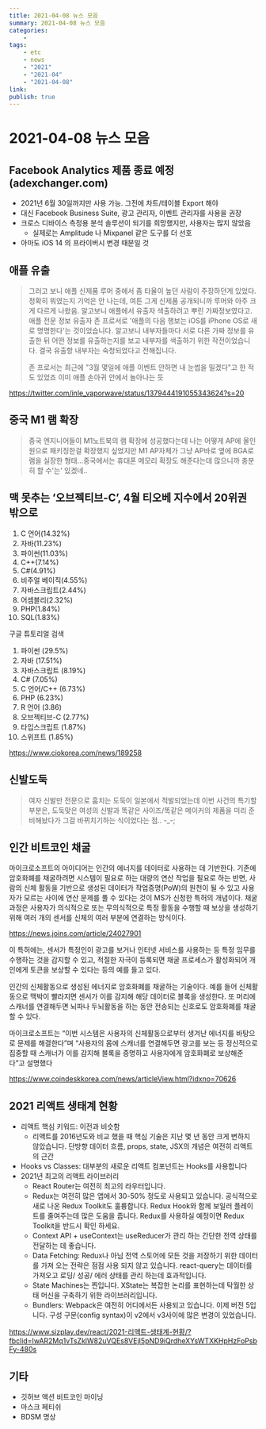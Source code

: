 ```yaml
---
title: 2021-04-08 뉴스 모음
summary: 2021-04-08 뉴스 모음
categories:
    - 
tags:
    - etc
    - news
    - "2021"
    - "2021-04"
    - "2021-04-08"
link: 
publish: true
---
```


# 2021-04-08 뉴스 모음

## Facebook Analytics 제품 종료 예정 (adexchanger.com)

- 2021년 6월 30일까지만 사용 가능. 그전에 차트/테이블 Export 해야
- 대신 Facebook Business Suite, 광고 관리자, 이벤트 관리자를 사용을 권장
- 크로스 디바이스 측정용 분석 솔루션이 되기를 희망했지만, 사용자는 많지 않았음
  - 실제로는 Amplitude 나 Mixpanel 같은 도구를 더 선호
- 아마도 iOS 14 의 프라이버시 변경 때문일 것

## 애플 유출

> 그러고 보니 애플 신제품 루머 중에서 좀 타율이 높던 사람이 주장하던게 있었다. 정확히 뭐였는지 기억은 안 나는데, 여튼 그게 신제품 공개되니까 루머와 아주 크게 다르게 나왔음. 알고보니 애플에서 유출자 색출하려고 뿌린 가짜정보였다고.
> 애플 전문 정보 유출자 존 프로서로 '애플의 다음 행보는 iOS를 iPhone OS로 새로 명명한다'는 것이었습니다. 알고보니 내부자들마다 서로 다른 가짜 정보를 유출한 뒤 어떤 정보를 유출하는지를 보고 내부자를 색출하기 위한 작전이었습니다. 결국 유출항 내부자는 숙청되었다고 전해집니다.
>
> 존 프로서는 최근에 "3월 몇일에 애플 이벤트 안하면 내 눈썹을 밀겠다"고 한 적도 있었죠 이미 애플 손아귀 안에서 놀아나는 듯

<https://twitter.com/inle_vaporwave/status/1379444191055343624?s=20>

## 중국 M1 램 확장

> 중국 엔지니어들이 M1노트북의 램 확장에 성공했다는데 나는 어떻게 AP에 올인원으로 패키징한걸 확장했지 싶었지만 M1 AP자체가 그냥 AP바로 옆에 BGA로 램을 실장한 형태...중국에서는 휴대폰 메모리 확장도 해준다는데 많으니까 충분히 할 수'는' 있겠네..

## 맥 못추는 ‘오브젝티브-C’, 4월 티오베 지수에서 20위권 밖으로

1. C 언어(14.32%)
2. 자바(11.23%)
3. 파이썬(11.03%)
4. C++(7.14%)
5. C#(4.91%)
6. 비주얼 베이직(4.55%)
7. 자바스크립트(2.44%)
8. 어셈블리(2.32%)
9. PHP(1.84%)
10. SQL(1.83%)

구글 튜토리얼 검색

1. 파이썬 (29.5%)
2. 자바 (17.51%)
3. 자바스크립트 (8.19%)
4. C# (7.05%)
5. C 언어/C++ (6.73%)
6. PHP (6.23%)
7. R 언어 (3.86)
8. 오브젝티브-C (2.77%)
9. 타입스크립트 (1.87%)
10. 스위프트 (1.85%)

<https://www.ciokorea.com/news/189258>

## 신발도둑

> 여자 신발만 전문으로 훔치는 도둑이 일본에서 적발되었는데 이번 사건의 특기할 부분은, 도둑맞은 여성의 신발과 똑같은 사이즈/똑같은 메이커의 제품을 미리 준비해놨다가 그걸 바뀌치기하는 식이었다는 점.. -_-;

## 인간 비트코인 채굴

마이크로소프트의 아이디어는 인간의 에너지를 데이터로 사용하는 데 기반한다. 기존에 암호화폐를 채굴하려면 시스템이 필요로 하는 대량의 연산 작업을 필요로 하는 반면, 사람의 신체 활동을 기반으로 생성된 데이터가 작업증명(PoW)의 원천이 될 수 있고 사용자가 모르는 사이에 연산 문제를 풀 수 있다는 것이 MS가 신청한 특허의 개념이다. 채굴 과정은 사용자가 의식적으로 또는 무의식적으로 특정 활동을 수행할 때 보상을 생성하기 위해 여러 개의 센서를 신체의 여러 부분에 연결하는 방식이다.

<https://news.joins.com/article/24027901>

이 특허에는, 센서가 특정인이 광고를 보거나 인터넷 서비스를 사용하는 등 특정 임무를 수행하는 것을 감지할 수 있고, 적절한 자극이 등록되면 채굴 프로세스가 활성화되어 개인에게 토큰을 보상할 수 있다는 등의 예를 들고 있다.

인간의 신체활동으로 생성된 에너지로 암호화폐를 채굴하는 기술이다. 예를 들어 신체활동으로 맥박이 빨라지면 센서가 이를 감지해 해당 데이터로 블록을 생성한다. 또 머리에 스캐너를 연결해두면 뇌파나 두뇌활동을 하는 동안 전송되는 신호로도 암호화폐를 채굴할 수 있다.

마이크로소프트는 “이번 시스템은 사용자의 신체활동으로부터 생겨난 에너지를 바탕으로 문제를 해결한다”며 “사용자의 몸에 스캐너를 연결해두면 광고를 보는 등 정신적으로 집중할 때 스캐너가 이를 감지해 블록을 증명하고 사용자에게 암호화폐로 보상해준다”고 설명했다

<https://www.coindeskkorea.com/news/articleView.html?idxno=70626>

## 2021 리액트 생태계 현황

- 리액트 핵심 키워드: 이전과 비슷함
  - 리액트를 2016년도와 비교 했을 때 핵심 기술은 지난 몇 년 동안 크게 변하지 않았습니다. 단방향 데이터 흐름, props, state, JSX의 개념은 여전히 리액트의 근간
- Hooks vs Classes: 대부분의 새로운 리액트 컴포넌트는 Hooks를 사용합니다
- 2021년 최고의 리액트 라이브러리
  - React Router는 여전히 최고의 라우터입니다.
  - Redux는 여전히 많은 앱에서 30-50% 정도로 사용되고 있습니다. 공식적으로 새로 나온 Redux Toolkit도 훌륭합니다. Redux Hook와 함께 보일러 플레이트를 줄여주는데 많은 도움을 줍니다. Redux를 사용하실 예정이면 Redux Toolkit을 반드시 확인 하세요.
  - Context API + useContext는 useReducer가 관리 하는 간단한 전역 상태를 전달하는 데 좋습니다.
  - Data Fetching: Redux나 아님 전역 스토어에 모든 것을 저장하기 위한 데이터를 가져 오는 전략은 점점 사용 되지 않고 있습니다. react-query는 데이터를 가져오고 로딩/ 성공/ 에러 상태를 관리 하는데 효과적입니다. 
  - State Machines는 찐입니다. XState는 복잡한 논리를 표현하는데 탁월한 상태 머신을 구축하기 위한 라이브러리입니다.
  - Bundlers: Webpack은 여전히 어디에서든 사용되고 있습니다. 이제 버전 5입니다. 구성 구문(config syntax)이 v2에서 v3사이에 많은 변경이 있었습니다.

<https://www.sizplay.dev/react/2021-리액트-생태계-현황/?fbclid=IwAR2Mq1vTsZklW82uVQEs8VEjI5pND9iQrdheXYsWTXKHpHzFoPsbFy-480s>

## 기타

- 깃허브 액션 비트코인 마이닝
- 마스크 페티쉬
- BDSM 명상
